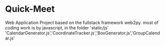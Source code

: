 # Quick-Meet
Web Application Project
  based on the fullstack framework web2py.
  most of coding work is by javascript, in the folder 'static/js'
  'CalendarGenerator.js','CoordinateTracker.js','BoxGenerator.js','GroupCalendar.js'
